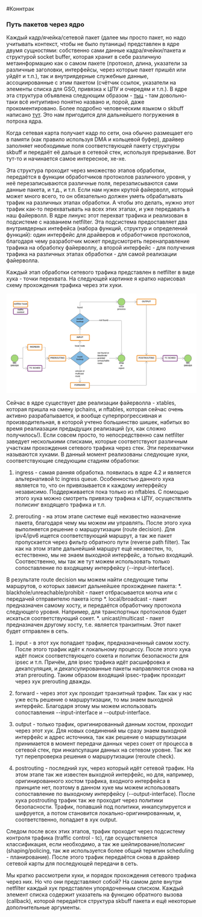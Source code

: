 #Коннтрак

### Путь пакетов через ядро

Каждый кадр/ячейка/сетевой пакет (далее мы просто пакет, но надо учитывать контекст, чтобы не было путаницы) представлен в ядре двумя сущностями: собственно сами данные кадра/ячейки/пакета и структурой socket buffer, которая хранит в себе различную метаинформацию как о самом пакете (протокол, длина, указатели за различные заголовки, интерфейсы, через которые пакет пришёл или уйдёт и т.п.), так и внутриядерные служебные данные, ассоциированные с этим пакетом (счётчик ссылок, указатели на элементы списка для GSO, привязка к ЦПУ и очередям и т.п.). В ядре эта структура объявлена следующим образом - [тыц](http://lxr.free-electrons.com/source/include/linux/skbuff.h#L626) - там довольно-таки всё интуитивно понятно названо и, порой, даже прокоментировано. Более подробно человеческим языком о skbuff написано [тут](http://vger.kernel.org/~davem/skb.html). Это нам пригодится для дальнейшего погружения в потроха ядра.

Когда сетевая карта получает кадр по сети, она обычно размещает его в памяти (как правило используя DMA и кольцевой буфер), драйвер заполняет необходимые поля соответствующей пакету структуры skbuff и передаёт её дальше в сетевой стек, используя прерывание. Вот тут-то и начинается самое интересное, хе-хе.

Эта структура проходит через множество этапов обработки, передаётся в функции обработчиков протоколов различного уровня, у неё перезаписываются различные поля, перезаписываются сами данные пакета, и т.д., и т.п. Если нам нужен крутой файерволл, который может много всего, то он обязательно должен уметь обрабатывать трафик на различных этапах  обработки. А чтобы это делать, нужно этот трафик как-то перехватывать на всех этих этапах, и уже передавать в наш файерволл. В ядре линукс этот перехват трафика и реализован в подсистеме с названием netfilter. Эта подсистема предоставляет два внутриядерных интефейса (набора функций, структур и определений функций): один интерфейс для драйверов и обработчиков протоколов, благодаря чему разработчик может предусмотреть перенаправление трафика на обработку файерволлу, а второй интерфейс - для получения трафика на различных этапах обработки - для самой реализации файерволла.

Каждый этап обработки сетевого трафика представлен в netfilter в виде хука - точки перехвата. На следующей картинке я кратко нарисовал схему прохождения трафика через эти хуки.

![Путь пакета через сетевой стек](https://github.com/veryangryman/articles/raw/master/images/p_flow_brief.png)

Сейчас в ядре существует две реализации файерволла - xtables, которая пришла на смену ipchains, и nftables, которая сейчас очень активно разрабатывается, и вообще суперпрогрессивная и производительная, в которой учтено большинство шишек, набитых во время реалиазации предыдущих реализаций (ух, как сложно получилось!). Если совсем просто, то непосредственно сам netfilter заведует несколькими списками, которые соответствуют различным участкам прохождения сетевого трафика через стек. Эти перехватчики называются хуками. В данный момент реализованы следующие хуки, соответствующие следующим стадиям обработки:

1. ingress - самая ранняя обработка. появилась в ядре 4.2 и является альтернативой tc ingress queue. Особенностью данного хука является то, что он привязывается к каждому интерфейсу независимо. Поддерживается пока только из nftables. С помощью этого хука можно смотреть привязку трафика к ЦПУ, осуществлять полисинг входящего трафика и т.п.

1. prerouting - на этом этапе системе ещё неизвестно назначение пакета, благодаря чему мы можем им управлять. После этого хука выполняется решение о маршрутизации (route decision). Для ipv4/ipv6 ищется соответствующий маршрут, а так же пакет пропускается через фильтр обратного пути (reverse path filter). Так как на этом этапе дальнейший маршрут ещё неизвестен, то, естественно, мы не знаем выходной интерфейс, а только входящий. Соотвественно, мы так же тут можем использовать только сопоставление по входящему интерфейсу (--input-interface).

В результате route decision мы можем найти следующие типы маршрутов, о которых зависит дальнейшее прохождение пакета:
*. blackhole/unreachable/prohibit - пакет отбрасывается молча или с передачей отправителю пакета icmp
*. local/broadcast - пакет предназначен самому хосту, и передаётся обработчику протокола следующего уровня. Например, для транспортных протоколов будет искаться соответствующий сокет.
*. unicast/multicast - пакет предназначен другому хосту, т.е. является транзитным. Этот пакет будет отправлен в сеть.

1. input - в этот хук попадает трафик, предназначенный самом хосту. После этого трафик идёт к локальному процессу. После этого хука идёт поиск соответствующего сокета и политик безопасности для ipsec и т.п. Причём, для ipsec трафика идёт расшифровка и декапсуляция, и декапсулированные пакеты направляются снова на этап prerouting. Таким образом входящий ipsec-трафик проходит через хук prerouting дважды.

1. forward - через этот хук проходит транзитный трафик. Так как у нас уже есть решение о маршрутизации, то мы знаем выходной интерфейс. Благодаря этому мы можем использовать сопоставления --input-interface и --output-interface.

1. output - только трафик, оригинированный данным хостом, проходит через этот хук. Для новых соединений мы сразу знаем выходной интерфейс и адрес источника, так как решение о маршрутизации принимается в момент передачи данных через сокет от процесса в сетевой стек, при инкапсулации данных на сетевом уровне. Так же тут перепроверка решения о маршрутизации (reroute check).

1. postrouting - последний хук, через который идёт сетевой трафик. На этом этапе так же известен выходной интерфейс, но для, например, оригинированного хостом трафика, входного интерфейса в принципе нет, поэтому в данном хуке мы можем использовать сопоставление по выходному интерфейсу (--output-interface). После хука postrouting трафик так же проходит через политики безопасности. Трафик, попавший под политики, инкапсулируется и шифруется, а потом становится локально-оригинированным, и, соответственно, попадает в хук output.

Следом после всех этих этапов, трафик проходит через подсистему контроля трафика (traffic control - tc), где осуществляется классификация, если необходимо, а так же шейпирование/полисинг (shaping/policing, так же используется более общий термпин scheduling - планирование). После этого трафик передаётся снова в драйвер сетевой карты для последующей передачи в сеть.

Мы кратко рассмотрели хуки, и порядок прохождения сетевого трафика через них. Но что они представляют собой? На самом деле внутри netfilter каждый хук представлен упорядоченным списком. Каждый элемент списка содержит указатель на функцию обратного вызова (callback), которой передаётся структура skbuff пакета и ещё некоторые дополнительные аргументы. 



